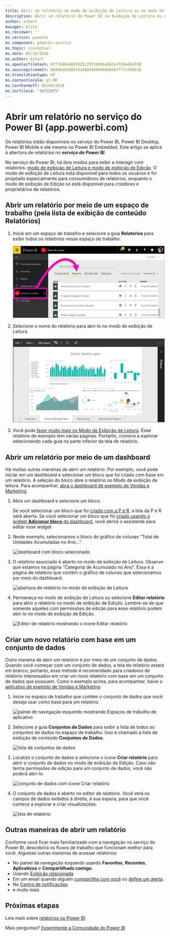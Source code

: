 ```yaml
---
title: Abrir um relatório no modo de exibição de Leitura ou no modo de exibição de Edição no serviço do Power BI
description: Abrir um relatório do Power BI na Exibição de Leitura ou no Modo de Exibição de Edição
author: mihart
manager: kfile
ms.reviewer: ''
ms.service: powerbi
ms.component: powerbi-service
ms.topic: conceptual
ms.date: 05/18/2018
ms.author: mihart
ms.openlocfilehash: 8ff358b44697625c2971989ba562e3fd9a69afd8
ms.sourcegitcommit: 80d6b45eb84243e801b60b9038b9bff77c30d5c8
ms.translationtype: HT
ms.contentlocale: pt-BR
ms.lasthandoff: 06/04/2018
ms.locfileid: "34722875"
---
```

# <a name="open-a-report-in-power-bi-service-apppowerbicom"></a>Abrir um relatório no serviço do Power BI (app.powerbi.com)
Os relatórios estão disponíveis no serviço do Power BI, Power BI Desktop, Power BI Mobile e até mesmo no Power BI Embedded. Este artigo se aplica à abertura de relatórios no ***serviço do Power BI***.

No serviço do Power BI, há dois modos para exibir e interagir com relatórios: [modo de exibição de Leitura e modo de exibição de Edição](service-reading-view-and-editing-view.md). O modo de exibição de Leitura está disponível para todos os usuários e foi projetado especialmente para *consumidores* de relatórios, enquanto o modo de exibição de Edição só está disponível para *criadores* e proprietários de relatórios. 

## <a name="open-a-report-from-a-workspace-via-the-reports-content-view-list"></a>Abrir um relatório por meio de um espaço de trabalho (pela lista de exibição de conteúdo **Relatórios**)

1. Inicie em um espaço de trabalho e selecione a guia **Relatórios** para exibir todos os relatórios nesse espaço de trabalho.  
   
   ![Guia Relatórios de um espaço de trabalho](media/service-report-open/power-bi-open-report.png)
2. Selecione o nome do relatório para abri-lo no modo de exibição de Leitura.  
   
    ![relatório em modo de exibição de Leitura](media/service-report-open/power-bi-reading-view.png)
3. Você pode [fazer muito mais no Modo de Exibição de Leitura](service-reading-view-and-editing-view.md).  Esse relatório de exemplo tem várias páginas. Portanto, comece a explorar selecionando cada guia na parte inferior da tela de relatório. 

## <a name="open-a-report-from-a-dashboard"></a>Abrir um relatório por meio de um dashboard
Há muitas outras maneiras de abrir um relatório. Por exemplo, você pode iniciar em um dashboard e selecionar um bloco que foi criado com base em um relatório.  A seleção do bloco abre o relatório no Modo de exibição de leitura. Para acompanhar, [abra o dashboard de exemplo de Vendas e Marketing](sample-datasets.md).

1. Abra um dashboard e selecione um bloco.

   Se você selecionar um bloco que foi [criado com a P e R](service-dashboard-pin-tile-from-q-and-a.md), a tela da P e R será aberta. Se você selecionar um bloco que foi [criado usando o widget **Adicionar bloco** do dashboard](service-dashboard-add-widget.md), você abrirá o assistente para editar esse widget.  

2.  Neste exemplo, selecionamos o bloco do gráfico de colunas “Total de Unidades Acumuladas no Ano...”.

    ![dashboard com bloco selecionado](media/service-report-open/power-bi-dashboard.png)

3.  O relatório associado é aberto no modo de exibição de Leitura. Observe que estamos na página “Categoria de Acumulado no Ano”. Essa é a página de relatório que contém o gráfico de colunas que selecionamos por meio do dashboard.

    ![abertura de relatório no modo de exibição de Leitura](media/service-report-open/power-bi-report.png)

4. Permaneça no modo de exibição de Leitura ou selecione **Editar relatório** para abrir o relatório no modo de exibição de Edição. Lembre-se de que somente aqueles com permissões de edição para esse relatório podem abri-lo no modo de exibição de Edição.

    ![Editor de relatório mostrando o ícone Editar relatório](media/service-report-open/power-bi-edit-report.png)

## <a name="create-a-brand-new-report-from-a-dataset"></a>Criar um novo relatório com base em um conjunto de dados
Outra maneira de abrir um relatório é por meio de um conjunto de dados. Quando você começar com um conjunto de dados, a tela de relatório estará em branco; portanto, esse método é recomendado para *criadores* de relatório interessados em criar um novo relatório com base em um conjunto de dados que possuem. Como o exemplo acima, para acompanhar, baixe o [aplicativo de exemplo de Vendas e Marketing](sample-datasets.md).

1. Inicie no espaço de trabalho que contém o conjunto de dados que você deseja usar como base para um relatório.

   ![painel de navegação esquerdo mostrando Espaços de trabalho de aplicativo](media/service-report-open/power-bi-workspace.png)

2. Selecione a guia **Conjuntos de Dados** para exibir a lista de todos os conjuntos de dados no espaço de trabalho. Isso é chamado a lista de exibição de conteúdo **Conjuntos de Dados**.
   
   ![lista de conjuntos de dados](media/service-report-open/power-bi-dataset.png)

1. Localize o conjunto de dados e selecione o ícone **Criar relatório** para abrir o conjunto de dados no modo de exibição de Edição. Caso não tenha permissões de edição para um conjunto de dados, você não poderá abri-lo. 
   
    ![conjunto de dados com ícone Criar relatório](media/service-report-open/power-bi-create-report.png)

3. O conjunto de dados é aberto no editor de relatório. Você verá os campos de dados exibidos à direita, à sua espera, para que você comece a explorar e criar visualizações. 

   ![tela de relatório](media/service-report-open/power-bi-blank-canvas.png)

##  <a name="still-more-ways-to-open-a-report"></a>Outras maneiras de abrir um relatório
Conforme você ficar mais familiarizado com a navegação no serviço do Power BI, descobrirá os fluxos de trabalho que funcionam melhor para você. Algumas outras maneiras de acessar relatórios:
- No painel de navegação esquerdo usando **Favoritos**, **Recentes**, **Aplicativos** e **Compartilhado comigo**. 
- Usando [Exibição relacionada](service-related-content.md)
- Em um email quando alguém [compartilha com você](service-share-reports.md) ou [define um alerta](service-set-data-alerts.md).    
- No [Centro de notificações](service-notification-center.md)    
- e muito mais

## <a name="next-steps"></a>Próximas etapas
Leia mais sobre [relatórios no Power BI](service-reports.md)

Mais perguntas? [Experimente a Comunidade do Power BI](http://community.powerbi.com/)  

